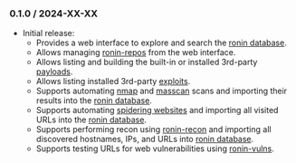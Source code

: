 ### 0.1.0 / 2024-XX-XX

* Initial release:
  * Provides a web interface to explore and search the
    [ronin database][ronin-db].
  * Allows managing [ronin-repos] from the web interface.
  * Allows listing and building the built-in or installed 3rd-party
    [payloads][ronin-payloads].
  * Allows listing installed 3rd-party [exploits][ronin-exploits].
  * Supports automating [nmap] and [masscan] scans and importing their results
    into the [ronin database][ronin-db].
  * Supports automating [spidering websites][ronin-web-spider] and importing all
    visited URLs into the [ronin database][ronin-db].
  * Supports performing recon using [ronin-recon] and importing all discovered
    hostnames, IPs, and URLs into [ronin database][ronin-db].
  * Supports testing URLs for web vulnerabilities using [ronin-vulns].

[sqlite]: https://sqlite.org/
[redis]: https://redis.io/
[nmap]: https://nmap.org/
[masscan]: https://github.com/robertdavidgraham/masscan#readme

[Ruby]: https://www.ruby-lang.org/
[dry-types]: https://dry-rb.org/gems/dry-types/
[dry-schema]: https://dry-rb.org/gems/dry-schema/
[dry-validation]: https://dry-rb.org/gems/dry-validation/

[ronin-support]: https://github.com/ronin-rb/ronin-support#readme
[ronin-repos]: https://github.com/ronin-rb/ronin-repos#readme
[ronin-db]: https://github.com/ronin-rb/ronin-db#readme
[ronin-payloads]: https://github.com/ronin-rb/ronin-payloads#readme
[ronin-vulns]: https://github.com/ronin-rb/ronin-vulns#readme
[ronin-exploits]: https://github.com/ronin-rb/ronin-exploits#readme
[ronin-nmap]: https://github.com/ronin-rb/ronin-nmap#readme
[ronin-masscan]: https://github.com/ronin-rb/ronin-masscan#readme
[ronin-web-spider]: https://github.com/ronin-rb/ronin-web-spider#readme
[ronin-recon]: https://github.com/ronin-rb/ronin-recon#readme
[ronin-vulns]: https://github.com/ronin-rb/ronin-vulns#readme
